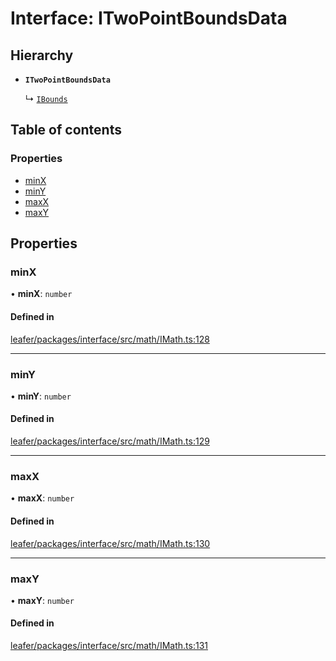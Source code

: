 # Interface: ITwoPointBoundsData

## Hierarchy

- **`ITwoPointBoundsData`**

  ↳ [`IBounds`](IBounds.md)

## Table of contents

### Properties

- [minX](ITwoPointBoundsData.md#minx)
- [minY](ITwoPointBoundsData.md#miny)
- [maxX](ITwoPointBoundsData.md#maxx)
- [maxY](ITwoPointBoundsData.md#maxy)

## Properties

### minX

• **minX**: `number`

#### Defined in

[leafer/packages/interface/src/math/IMath.ts:128](https://github.com/leaferjs/leafer/blob/a165a56/packages/interface/src/math/IMath.ts#L128)

___

### minY

• **minY**: `number`

#### Defined in

[leafer/packages/interface/src/math/IMath.ts:129](https://github.com/leaferjs/leafer/blob/a165a56/packages/interface/src/math/IMath.ts#L129)

___

### maxX

• **maxX**: `number`

#### Defined in

[leafer/packages/interface/src/math/IMath.ts:130](https://github.com/leaferjs/leafer/blob/a165a56/packages/interface/src/math/IMath.ts#L130)

___

### maxY

• **maxY**: `number`

#### Defined in

[leafer/packages/interface/src/math/IMath.ts:131](https://github.com/leaferjs/leafer/blob/a165a56/packages/interface/src/math/IMath.ts#L131)
